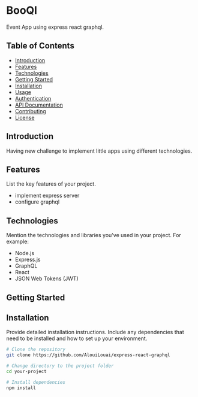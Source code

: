 # BooQl

Event App using express react graphql.

## Table of Contents

- [Introduction](#introduction)
- [Features](#features)
- [Technologies](#technologies)
- [Getting Started](#getting-started)
- [Installation](#installation)
- [Usage](#usage)
- [Authentication](#authentication)
- [API Documentation](#api-documentation)
- [Contributing](#contributing)
- [License](#license)

## Introduction

Having new challenge to implement little apps using different technologies.

## Features

List the key features of your project.

- implement express server
- configure graphql

## Technologies

Mention the technologies and libraries you've used in your project. For example:

- Node.js
- Express.js
- GraphQL
- React
- JSON Web Tokens (JWT)

## Getting Started

## Installation

Provide detailed installation instructions. Include any dependencies that need to be installed and how to set up your environment.

```bash
# Clone the repository
git clone https://github.com/AlouiLouai/express-react-graphql

# Change directory to the project folder
cd your-project

# Install dependencies
npm install